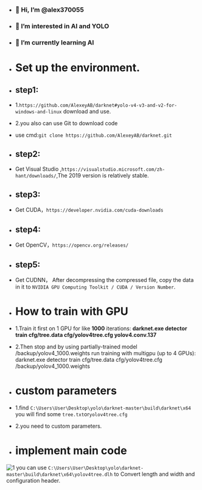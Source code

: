 - ### 👋 Hi, I’m @alex370055
- ### 👀 I’m interested in AI and YOLO
- ### 🌱 I’m currently learning AI

- # Set up the environment.
- ## step1:
- 1.`https://github.com/AlexeyAB/darknet#yolo-v4-v3-and-v2-for-windows-and-linux` download and use.
- 2.you also can use Git to download code
- use cmd:`git clone https://github.com/AlexeyAB/darknet.git`
- ## step2:
- Get Visual Studio ,`https://visualstudio.microsoft.com/zh-hant/downloads/`,The 2019 version is relatively stable.
- ## step3:
- Get CUDA，`https://developer.nvidia.com/cuda-downloads`
- ## step4:
- Get OpenCV，`https://opencv.org/releases/`
- ## step5:
- Get CUDNN， After decompressing the compressed file, copy the data in it to `NVIDIA GPU Computing Toolkit / CUDA / Version Number`.

- # How to train with GPU
- 1.Train it first on 1 GPU for like **1000** iterations: **darknet.exe detector train cfg/tree.data cfg/yolov4tree.cfg yolov4.conv.137**
- 2.Then stop and by using partially-trained model /backup/yolov4_1000.weights run training with multigpu (up to 4 GPUs): darknet.exe detector train cfg/tree.data cfg/yolov4tree.cfg /backup/yolov4_1000.weights
- #  custom parameters
- 1.find `C:\Users\User\Desktop\yolo\darknet-master\build\darknet\x64` you will find some `tree.txt`or`yolov4tree.cfg`
- 2.you need to custom parameters.
- # implement main code
![1](https://user-images.githubusercontent.com/102431773/160269115-89bc9604-bc1b-4501-bede-1d0b3dca723d.JPG)  you can use `C:\Users\User\Desktop\yolo\darknet-master\build\darknet\x64\yolov4tree.dlh` to Convert length and width and configuration header. 
